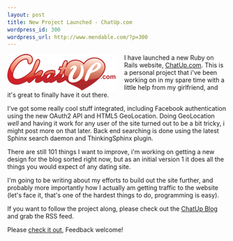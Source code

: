```yaml
--- 
layout: post
title: New Project Launched - ChatUp.com
wordpress_id: 300
wordpress_url: http://www.mendable.com/?p=300
---
```

<a href="http://www.chatup.com/"><img src="/images/posts/chatup-logo.gif" alt="chatup logo" title="chatup logo" width="248" height="84" style="float:left; margin-right: 20px;" /></a>I have launched a new Ruby on Rails website, <a href="http://www.chatup.com/">ChatUp.com</a>. This is a personal project that i've been working on in my spare time with a little help from my girlfriend, and it's great to finally have it out there.

I've got some really cool stuff integrated, including Facebook authentication using the new OAuth2 API and HTML5 GeoLocation. Doing GeoLocation *well* and having it work for any user of the site turned out to be a bit tricky, i might post more on that later. Back end searching is done using the latest Sphinx search daemon and ThinkingSphinx plugin.

There are still 101 things I want to improve, i'm working on getting a new design for the blog sorted right now, but as an initial version 1 it does all the things you would expect of any dating site.

I'm going to be writing about my efforts to build out the site further, and probably more importantly how I actually am getting traffic to the website (let's face it, that's one of the hardest things to do, programming is easy).

If you want to follow the project along, please check out the <a href="http://www.chatup.com/blog">ChatUp Blog</a> and grab the RSS feed.

Please <a href="http://www.chatup.com/">check it out</a>, Feedback welcome!
